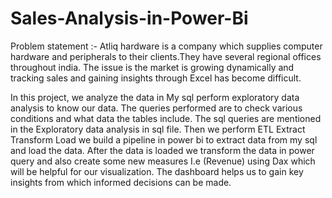 # Sales-Analysis-in-Power-Bi
Problem statement :- Atliq hardware is a company which supplies computer hardware and peripherals to their clients.They have several regional offices throughout india.
The issue is the market is growing dynamically and tracking sales and gaining insights  through Excel has become difficult.

In this project, we analyze the data in My sql perform exploratory data analysis to know our data.
The queries performed are to check various conditions and what data the tables include.
The sql queries are mentioned in the Exploratory data analysis in sql file.
Then we perform ETL Extract Transform Load we build a pipeline in power bi to extract data from my sql and load the data.
After the data is loaded we transform the data in power query and also create some new measures I.e (Revenue) using Dax which will be helpful for our visualization.
The dashboard helps us to gain  key insights from which informed decisions can be made.
